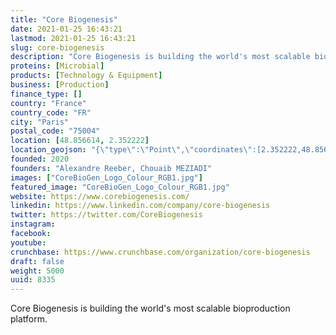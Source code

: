 ```yaml
---
title: "Core Biogenesis"
date: 2021-01-25 16:43:21
lastmod: 2021-01-25 16:43:21
slug: core-biogenesis
description: "Core Biogenesis is building the world's most scalable bioproduction platform."
proteins: [Microbial]
products: [Technology & Equipment]
business: [Production]
finance_type: []
country: "France"
country_code: "FR"
city: "Paris"
postal_code: "75004"
location: [48.856614, 2.352222]
location_geojson: "{\"type\":\"Point\",\"coordinates\":[2.352222,48.856614]}"
founded: 2020
founders: "Alexandre Reeber, Chouaib MEZIADI"
images: ["CoreBioGen_Logo_Colour_RGB1.jpg"]
featured_image: "CoreBioGen_Logo_Colour_RGB1.jpg"
website: https://www.corebiogenesis.com/
linkedin: https://www.linkedin.com/company/core-biogenesis
twitter: https://twitter.com/CoreBiogenesis
instagram: 
facebook: 
youtube: 
crunchbase: https://www.crunchbase.com/organization/core-biogenesis
draft: false
weight: 5000
uuid: 8335
---
```

Core Biogenesis is building the world's most scalable bioproduction platform.

